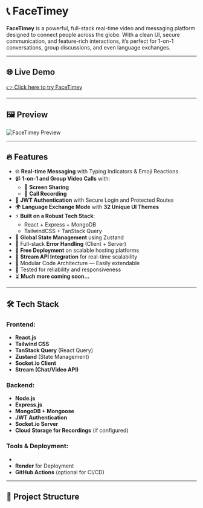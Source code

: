 # 📞 FaceTimey

**FaceTimey** is a powerful, full-stack real-time video and messaging platform designed to connect people across the globe. With a clean UI, secure communication, and feature-rich interactions, it’s perfect for 1-on-1 conversations, group discussions, and even language exchanges.

---

## 🌐 Live Demo

[👉 Click here to try FaceTimey](https://facetimey.onrender.com)  


---

## 🖼️ Preview

![FaceTimey Preview](./screenshots/preview.png)  


---

## 🔥 Features

- 🌐 **Real-time Messaging** with Typing Indicators & Emoji Reactions
- 📹 **1-on-1 and Group Video Calls** with:
  - 🔄 **Screen Sharing**
  - 🎥 **Call Recording**
- 🔐 **JWT Authentication** with Secure Login and Protected Routes
- 🌍 **Language Exchange Mode** with **32 Unique UI Themes**
- ⚡ **Built on a Robust Tech Stack**:
  - React + Express + MongoDB
  - TailwindCSS + TanStack Query
- 🧠 **Global State Management** using Zustand
- 🚨 Full-stack **Error Handling** (Client + Server)
- 🚀 **Free Deployment** on scalable hosting platforms
- 🎯 **Stream API Integration** for real-time scalability
- 🧩 Modular Code Architecture — Easily extendable
- 🧪 Tested for reliability and responsiveness
- ⏳ **Much more coming soon...**

---

## 🛠️ Tech Stack

### Frontend:
- **React.js**
- **Tailwind CSS**
- **TanStack Query** (React Query)
- **Zustand** (State Management)
- **Socket.io Client**
- **Stream (Chat/Video API)**

### Backend:
- **Node.js**
- **Express.js**
- **MongoDB + Mongoose**
- **JWT Authentication**
- **Socket.io Server**
- **Cloud Storage for Recordings** (if configured)

### Tools & Deployment:
- 
- **Render** for Deployment
- **GitHub Actions** (optional for CI/CD)

---

## 📁 Project Structure


